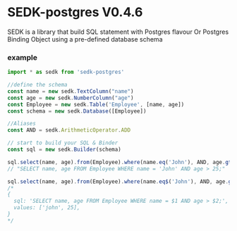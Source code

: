 # SEDK-postgres V0.4.6

SEDK is a library that build SQL statement with Postgres flavour Or Postgres Binding Object using a pre-defined database
schema

### example

```typescript
import * as sedk from 'sedk-postgres'

//define the schema
const name = new sedk.TextColumn("name")
const age = new sedk.NumberColumn("age")
const Employee = new sedk.Table('Employee', [name, age])
const schema = new sedk.Database([Employee])

//Aliases
const AND = sedk.ArithmeticOperator.ADD

// start to build your SQL & Binder
const sql = new sedk.Builder(schema)

sql.select(name, age).from(Employee).where(name.eq('John'), AND, age.gt(25)).getSQL()
// "SELECT name, age FROM Employee WHERE name = 'John' AND age > 25;"

sql.select(name, age).from(Employee).where(name.eq$('John'), AND, age.gt$(25)).getPostgresqlBinding()
/*
{
  sql: 'SELECT name, age FROM Employee WHERE name = $1 AND age > $2;',
  values: ['john', 25],
}
*/

```

